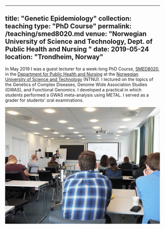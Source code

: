 
---
title: "Genetic Epidemiology"
collection: teaching
type: "PhD Course"
permalink: /teaching/smed8020.md
venue: "Norwegian University of Science and Technology, Dept. of Public Health and Nursing "
date: 2019-05-24
location: "Trondheim, Norway"
---

In May 2019 I was a guest lecturer for a week-long PhD Course, [SMED8020](https://www.ntnu.edu/studies/courses/SMED8020#tab=omEmnet), in the [Department for Public Health and Nursing](http://www.ntnu.edu/ism) at the [Norwegian University of Science and Technology](https://www.ntnu.edu) (NTNU). I lectured on the topics of the Genetics of Complex Diseases, Genome Wide Association Studies (GWAS), and Functional Genomics. I developed a practical in which students performed a GWAS meta-analysis using METAL. I served as a grader for students' oral examinations.

<center><img src="/images/image005.jpg" width=800></center>  
